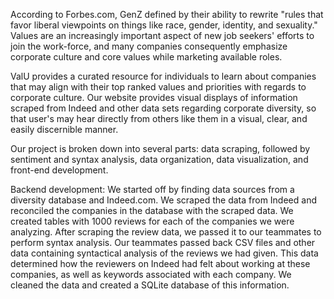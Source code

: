 According to Forbes.com, GenZ defined by their ability to rewrite "rules that favor liberal viewpoints on things like race, gender, identity, and sexuality." Values are an increasingly important aspect of new job seekers' efforts to join the work-force, and many companies consequently emphasize corporate culture and core values while marketing available roles. 

ValU provides a curated resource for individuals to learn about companies that may align with their top ranked values and priorities with regards to corporate culture. Our website provides visual displays of information scraped from Indeed and other data sets regarding corporate diversity, so that user's may hear directly from others like them in a visual, clear, and easily discernible manner. 

Our project is broken down into several parts: data scraping, followed by sentiment and syntax analysis, data organization, data visualization, and front-end development. 

Backend development:
We started off by finding data sources from a diversity database and Indeed.com. We scraped the data from Indeed and reconciled the companies in the database with the scraped data. We created tables with 1000 reviews for each of the companies we were analyzing. After scraping the review data, we passed it to our teammates to perform syntax analysis.
Our teammates passed back CSV files and other data containing syntactical analysis of the reviews we had given. This data determined how the reviewers on Indeed had felt about working at these companies, as well as keywords associated with each company. We cleaned the data and created a SQLite database of this information.

